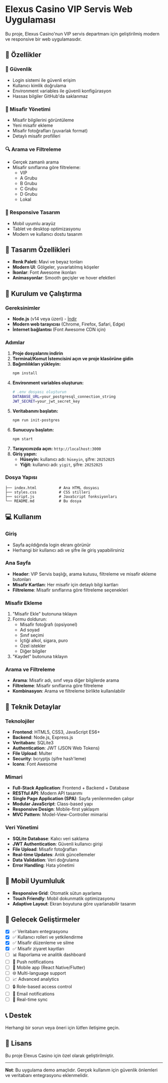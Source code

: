 # Elexus Casino VIP Servis Web Uygulaması

Bu proje, Elexus Casino'nun VIP servis departmanı için geliştirilmiş modern ve responsive bir web uygulamasıdır.

## 🎯 Özellikler

### 🔐 Güvenlik
- Login sistemi ile güvenli erişim
- Kullanıcı kimlik doğrulama
- Environment variables ile güvenli konfigürasyon
- Hassas bilgiler GitHub'da saklanmaz

### 👥 Misafir Yönetimi
- Misafir bilgilerini görüntüleme
- Yeni misafir ekleme
- Misafir fotoğrafları (yuvarlak format)
- Detaylı misafir profilleri

### 🔍 Arama ve Filtreleme
- Gerçek zamanlı arama
- Misafir sınıflarına göre filtreleme:
  - VIP
  - A Grubu
  - B Grubu
  - C Grubu
  - D Grubu
  - Lokal

### 📱 Responsive Tasarım
- Mobil uyumlu arayüz
- Tablet ve desktop optimizasyonu
- Modern ve kullanıcı dostu tasarım

## 🎨 Tasarım Özellikleri

- **Renk Paleti**: Mavi ve beyaz tonları
- **Modern UI**: Gölgeler, yuvarlatılmış köşeler
- **İkonlar**: Font Awesome ikonları
- **Animasyonlar**: Smooth geçişler ve hover efektleri

## 🚀 Kurulum ve Çalıştırma

### Gereksinimler
- **Node.js** (v14 veya üzeri) - [İndir](https://nodejs.org/)
- **Modern web tarayıcısı** (Chrome, Firefox, Safari, Edge)
- **İnternet bağlantısı** (Font Awesome CDN için)

### Adımlar
1. **Proje dosyalarını indirin**
2. **Terminal/Komut İstemcisini açın ve proje klasörüne gidin**
3. **Bağımlılıkları yükleyin:**
   ```bash
   npm install
   ```
4. **Environment variables oluşturun:**
   ```bash
   # .env dosyası oluşturun
   DATABASE_URL=your_postgresql_connection_string
   JWT_SECRET=your_jwt_secret_key
   ```
5. **Veritabanını başlatın:**
   ```bash
   npm run init-postgres
   ```
6. **Sunucuyu başlatın:**
   ```bash
   npm start
   ```
7. **Tarayıcınızda açın:** `http://localhost:3000`
7. **Giriş yapın:**
   - **Hüseyin:** kullanıcı adı: `hüseyin`, şifre: `20252025`
   - **Yiğit:** kullanıcı adı: `yigit`, şifre: `20252025`

### Dosya Yapısı
```
├── index.html          # Ana HTML dosyası
├── styles.css          # CSS stilleri
├── script.js           # JavaScript fonksiyonları
└── README.md           # Bu dosya
```

## 💻 Kullanım

### Giriş
- Sayfa açıldığında login ekranı görünür
- Herhangi bir kullanıcı adı ve şifre ile giriş yapabilirsiniz

### Ana Sayfa
- **Header**: VIP Servis başlığı, arama kutusu, filtreleme ve misafir ekleme butonları
- **Misafir Kartları**: Her misafir için detaylı bilgi kartları
- **Filtreleme**: Misafir sınıflarına göre filtreleme seçenekleri

### Misafir Ekleme
1. "Misafir Ekle" butonuna tıklayın
2. Formu doldurun:
   - Misafir fotoğrafı (opsiyonel)
   - Ad soyad
   - Sınıf seçimi
   - İçtiği alkol, sigara, puro
   - Özel istekler
   - Diğer bilgiler
3. "Kaydet" butonuna tıklayın

### Arama ve Filtreleme
- **Arama**: Misafir adı, sınıf veya diğer bilgilerde arama
- **Filtreleme**: Misafir sınıflarına göre filtreleme
- **Kombinasyon**: Arama ve filtreleme birlikte kullanılabilir

## 🔧 Teknik Detaylar

### Teknolojiler
- **Frontend**: HTML5, CSS3, JavaScript ES6+
- **Backend**: Node.js, Express.js
- **Veritabanı**: SQLite3
- **Authentication**: JWT (JSON Web Tokens)
- **File Upload**: Multer
- **Security**: bcryptjs (şifre hash'leme)
- **Icons**: Font Awesome

### Mimari
- **Full-Stack Application**: Frontend + Backend + Database
- **RESTful API**: Modern API tasarımı
- **Single Page Application (SPA)**: Sayfa yenilenmeden çalışır
- **Modular JavaScript**: Class-based yapı
- **Responsive Design**: Mobile-first yaklaşım
- **MVC Pattern**: Model-View-Controller mimarisi

### Veri Yönetimi
- **SQLite Database**: Kalıcı veri saklama
- **JWT Authentication**: Güvenli kullanıcı girişi
- **File Upload**: Misafir fotoğrafları
- **Real-time Updates**: Anlık güncellemeler
- **Data Validation**: Veri doğrulama
- **Error Handling**: Hata yönetimi

## 📱 Mobil Uyumluluk

- **Responsive Grid**: Otomatik sütun ayarlama
- **Touch Friendly**: Mobil dokunmatik optimizasyonu
- **Adaptive Layout**: Ekran boyutuna göre uyarlanabilir tasarım

## 🎯 Gelecek Geliştirmeler

- [x] ✅ Veritabanı entegrasyonu
- [x] ✅ Kullanıcı rolleri ve yetkilendirme
- [x] ✅ Misafir düzenleme ve silme
- [x] ✅ Misafir ziyaret kayıtları
- [ ] 📊 Raporlama ve analitik dashboard
- [ ] 🔔 Push notifications
- [ ] 📱 Mobile app (React Native/Flutter)
- [ ] 🌐 Multi-language support
- [ ] 📈 Advanced analytics
- [ ] 🔒 Role-based access control
- [ ] 📧 Email notifications
- [ ] 🔄 Real-time sync

## 📞 Destek

Herhangi bir sorun veya öneri için lütfen iletişime geçin.

## 📄 Lisans

Bu proje Elexus Casino için özel olarak geliştirilmiştir.

---

**Not**: Bu uygulama demo amaçlıdır. Gerçek kullanım için güvenlik önlemleri ve veritabanı entegrasyonu eklenmelidir. 